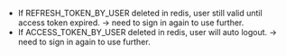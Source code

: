 - If REFRESH_TOKEN_BY_USER deleted in redis, user still valid until access token expired. -> need to sign in again to use further.
- If ACCESS_TOKEN_BY_USER deleted in redis, user will auto logout. -> need to sign in again to use further.
